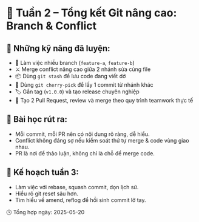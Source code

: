 # 📅 Tuần 2 – Tổng kết Git nâng cao: Branch & Conflict

## 🧪 Những kỹ năng đã luyện:
- 🔀 Làm việc nhiều branch (`feature-a`, `feature-b`)
- ⚔️ Merge conflict nâng cao giữa 2 nhánh sửa cùng file
- 📦 Dùng `git stash` để lưu code đang viết dở
- 🍒 Dùng `git cherry-pick` để lấy 1 commit từ nhánh khác
- 🏷️ Gắn tag (`v1.0.0`) và tạo release chuyên nghiệp
- 🤝 Tạo 2 Pull Request, review và merge theo quy trình teamwork thực tế

## 📘 Bài học rút ra:
- Mỗi commit, mỗi PR nên có nội dung rõ ràng, dễ hiểu.
- Conflict không đáng sợ nếu kiểm soát thứ tự merge & code vùng giao nhau.
- PR là nơi để thảo luận, không chỉ là chỗ để merge code.

## 🎯 Kế hoạch tuần 3:
- Làm việc với rebase, squash commit, dọn lịch sử.
- Hiểu rõ git reset sâu hơn.
- Tìm hiểu về amend, reflog để hồi sinh commit lỡ tay.

🕓 Tổng hợp ngày: 2025-05-20